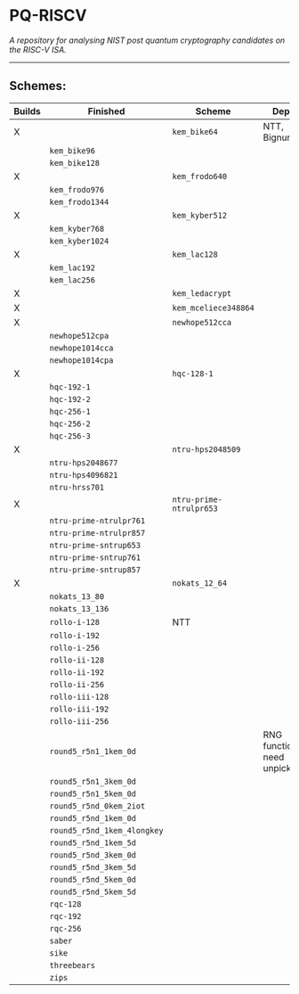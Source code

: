 
# PQ-RISCV

*A repository for analysing NIST post quantum cryptography candidates
on the RISC-V ISA.*

---

## Schemes:
Builds | Finished | Scheme | Deps | Notes
---|----|---------|--------|-------
 X |    |`kem_bike64` | NTT, Bignum | 
   |    |`kem_bike96` |  |
   |    |`kem_bike128` |  |
 X |    |`kem_frodo640` |  |
   |    |`kem_frodo976` |  |
   |    |`kem_frodo1344` |  |
 X |    |`kem_kyber512` |  |
   |    |`kem_kyber768` |  |
   |    |`kem_kyber1024` |  |
 X |    |`kem_lac128` |  |
   |    |`kem_lac192` |  |
   |    |`kem_lac256` |  |
 X |    |`kem_ledacrypt` | | (SL=4,N0=2)
 X |    |`kem_mceliece348864` |  |
 X |    |`newhope512cca` |  |
   |    |`newhope512cpa` |  |
   |    |`newhope1014cca` |  |
   |    |`newhope1014cpa` |  |
 X |    |`hqc-128-1` |  |
   |    |`hqc-192-1` |  |
   |    |`hqc-192-2` |  |
   |    |`hqc-256-1` |  |
   |    |`hqc-256-2` |  |
   |    |`hqc-256-3` |  |
 X |    |`ntru-hps2048509` |  |
   |    |`ntru-hps2048677` |  |
   |    |`ntru-hps4096821` |  |
   |    |`ntru-hrss701` |  |
 X |    |`ntru-prime-ntrulpr653` |  |
   |    |`ntru-prime-ntrulpr761` |  |
   |    |`ntru-prime-ntrulpr857` |  |
   |    |`ntru-prime-sntrup653` |  |
   |    |`ntru-prime-sntrup761` |  |
   |    |`ntru-prime-sntrup857` |  |
 X |    |`nokats_12_64` |  |
   |    |`nokats_13_80` |  |
   |    |`nokats_13_136` |  |
   |    |`rollo-i-128` | NTT |
   |    |`rollo-i-192` |  |
   |    |`rollo-i-256` |  |
   |    |`rollo-ii-128` |  |
   |    |`rollo-ii-192` |  |
   |    |`rollo-ii-256` |  |
   |    |`rollo-iii-128` |  |
   |    |`rollo-iii-192` |  |
   |    |`rollo-iii-256` |  |
   |    |`round5_r5n1_1kem_0d` |  | RNG functions need unpicking 
   |    |`round5_r5n1_3kem_0d` |  |
   |    |`round5_r5n1_5kem_0d` |  |
   |    |`round5_r5nd_0kem_2iot` |  |
   |    |`round5_r5nd_1kem_0d` |  |
   |    |`round5_r5nd_1kem_4longkey` |  |
   |    |`round5_r5nd_1kem_5d` |  |
   |    |`round5_r5nd_3kem_0d` |  |
   |    |`round5_r5nd_3kem_5d` |  |
   |    |`round5_r5nd_5kem_0d` |  |
   |    |`round5_r5nd_5kem_5d` |  |
   |    |`rqc-128` |  |
   |    |`rqc-192` |  |
   |    |`rqc-256` |  |
   |    |`saber` |  |
   |    |`sike` |  |
   |    |`threebears` |  |
   |    |`zips` |  |
